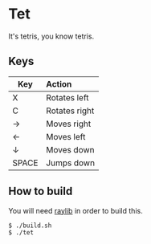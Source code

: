 # Tet
It's tetris, you know tetris.

## Keys

Key   | Action
----- | :-----
X     | Rotates left
C     | Rotates right
→    | Moves right
←    | Moves left
↓    | Moves down
SPACE | Jumps down

## How to build
You will need [raylib](https://www.raylib.com/) in order to build this.
```console
$ ./build.sh
$ ./tet
```
